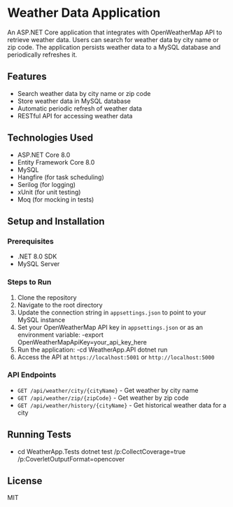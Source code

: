 # Weather Data Application

An ASP.NET Core application that integrates with OpenWeatherMap API to retrieve weather data. Users can search for weather data by city name or zip code. The application persists weather data to a MySQL database and periodically refreshes it.

## Features

- Search weather data by city name or zip code
- Store weather data in MySQL database
- Automatic periodic refresh of weather data
- RESTful API for accessing weather data

## Technologies Used

- ASP.NET Core 8.0
- Entity Framework Core 8.0
- MySQL
- Hangfire (for task scheduling)
- Serilog (for logging)
- xUnit (for unit testing)
- Moq (for mocking in tests)

## Setup and Installation

### Prerequisites

- .NET 8.0 SDK
- MySQL Server

### Steps to Run

1. Clone the repository
2. Navigate to the root directory
3. Update the connection string in `appsettings.json` to point to your MySQL instance
4. Set your OpenWeatherMap API key in `appsettings.json` or as an environment variable:
   -export OpenWeatherMapApiKey=your_api_key_here
5. Run the application:
   -cd WeatherApp.API dotnet run
6. Access the API at `https://localhost:5001` or `http://localhost:5000`

### API Endpoints

- `GET /api/weather/city/{cityName}` - Get weather by city name
- `GET /api/weather/zip/{zipCode}` - Get weather by zip code
- `GET /api/weather/history/{cityName}` - Get historical weather data for a city

## Running Tests
- cd WeatherApp.Tests dotnet test /p:CollectCoverage=true /p:CoverletOutputFormat=opencover

## License

MIT
